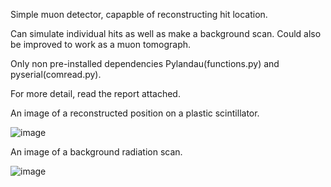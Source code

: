 Simple muon detector, capapble of reconstructing hit location.

Can simulate individual hits as well as make a background scan.
Could also be improved to work as a muon tomograph.

Only non pre-installed dependencies Pylandau(functions.py) and pyserial(comread.py).

For more detail, read the report attached.



An image of a reconstructed position on a plastic scintillator.

![image](https://github.com/ian-huizenga/MuographyModel/assets/174703234/e3711da5-bb11-4e79-bc80-0f8cf9faf8c3)

An image of a background radiation scan.

![image](https://github.com/ian-huizenga/MuographyModel/assets/174703234/54cad5b7-1470-4aea-9e03-a56991a07700)

